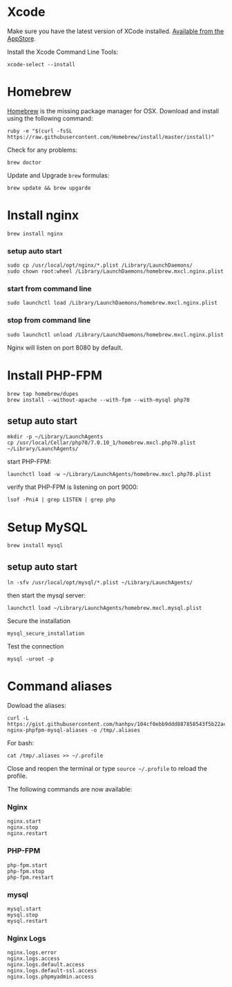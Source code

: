 # Xcode
Make sure you have the latest version of XCode installed. [Available from the AppStore](https://itunes.apple.com/gb/app/xcode/id497799835?mt=12).

Install the Xcode Command Line Tools:
```
xcode-select --install
```

# Homebrew
[Homebrew](http://brew.sh/) is the missing package manager for OSX.
Download and install using the following command:

```
ruby -e "$(curl -fsSL https://raw.githubusercontent.com/Homebrew/install/master/install)"
```

Check for any problems:

```
brew doctor
```

Update and Upgrade ```brew``` formulas:

```
brew update && brew upgarde
```

# Install nginx

```
brew install nginx
```

### setup auto start

```
sudo cp /usr/local/opt/nginx/*.plist /Library/LaunchDaemons/
sudo chown root:wheel /Library/LaunchDaemons/homebrew.mxcl.nginx.plist
```

### start from command line

```
sudo launchctl load /Library/LaunchDaemons/homebrew.mxcl.nginx.plist
```

### stop from command line

```
sudo launchctl unload /Library/LaunchDaemons/homebrew.mxcl.nginx.plist
```

Nginx will listen on port 8080 by default.

# Install PHP-FPM

```
brew tap homebrew/dupes
brew install --without-apache --with-fpm --with-mysql php70
```

## setup auto start

```
mkdir -p ~/Library/LaunchAgents
cp /usr/local/Cellar/php70/7.0.10_1/homebrew.mxcl.php70.plist ~/Library/LaunchAgents/
```

start PHP-FPM:

```
launchctl load -w ~/Library/LaunchAgents/homebrew.mxcl.php70.plist
```

verify that PHP-FPM is listening on port 9000:

```
lsof -Pni4 | grep LISTEN | grep php
```

# Setup MySQL

```
brew install mysql
```

## setup auto start

```
ln -sfv /usr/local/opt/mysql/*.plist ~/Library/LaunchAgents/
```

then start the mysql server:

```
launchctl load ~/Library/LaunchAgents/homebrew.mxcl.mysql.plist
```

Secure the installation

```
mysql_secure_installation
```

Test the connection

```
mysql -uroot -p
```

# Command aliases

Dowload the aliases:

```
curl -L https://gist.githubusercontent.com/hanhpv/104cf0ebb9ddd887858543f5b22ac55d/raw/c85c3a931b58de428e9211f61cd610cb166842f7/osx-nginx-phpfpm-mysql-aliases -o /tmp/.aliases
```

For bash:

```
cat /tmp/.aliases >> ~/.profile
```

Close and reopen the terminal or type ```source ~/.profile``` to reload the profile.

The following commands are now available:

### Nginx
```
nginx.start
nginx.stop
nginx.restart
```

### PHP-FPM
```
php-fpm.start
php-fpm.stop
php-fpm.restart
```

### mysql
```
mysql.start
mysql.stop
mysql.restart
```

### Nginx Logs
```
nginx.logs.error
nginx.logs.access
nginx.logs.default.access
nginx.logs.default-ssl.access
nginx.logs.phpmyadmin.access
```
